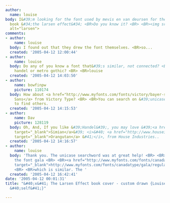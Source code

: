 ```yaml
---
author:
  name: louise
body: I&#39;m looking for the font used by mevis en van deursen for the cover of the
  book &#34;the larsen effect&#34; <BR>Do you know it? <BR> <BR><img src="http://www.typophile.com/forums/messages/83/69453.jpg"
  alt="larsen">
comments:
- author:
    name: louise
  body: I found out that they drew the font themselves. <BR>so...
  created: '2005-04-12 12:00:44'
- author:
    name: louise
  body: Do any of you know a font that&#39;s similar, not connected? <BR> <BR>like
    handel or metro gothic? <BR> <BR>louise
  created: '2005-04-12 14:03:50'
- author:
    name: bowfinpw
    picture: 110174
  body: How about <a href="http://www.myfonts.com/fonts/victory/bayer-sans/" target="_blank">Bayer
    Sans</a> from Victory Type? <BR> <BR>You can search on &#39;unicase&#39; to try
    to find others.
  created: '2005-04-12 14:15:53'
- author:
    name: Dav
    picture: 128119
  body: Oh, And, If you like &#39;Handel&#39;, you may love &#39;<a href="http://www.houseind.com/index.php?page=showfont&amp;id=24&amp;subpage=viewfonts"
    target="_blank">Simian</a>&#39; <i>&#40; <a href="http://www.houseind.com/index.php?page=showfont&amp;id=24&amp;subpage=viewfonts"
    target="_blank">Orangutan</a> &#41;</i>, from House Industries..
  created: '2005-04-12 14:16:57'
- author:
    name: louise
  body: 'Thank you. The unicase searchword was at great help! <BR> <BR>I have found
    the font gala <BR> <BR><a href="http://www.myfonts.com/fonts/canadatype/gala/regular/charmap.html"
    target="_blank">http://www.myfonts.com/fonts/canadatype/gala/regular/charmap.html</a>
    <BR> <BR>which is similar. The '
  created: '2005-04-12 16:42:41'
date: '2005-04-12 00:01:31'
title: "&#40;x&#41; The Larsen Effect book cover - custom drawn {Louise D\xF8ssing
  &#40;self&#41;}"

---
```

